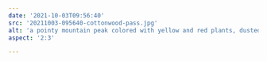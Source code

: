 ```yaml
---
date: '2021-10-03T09:56:40'
src: '20211003-095640-cottonwood-pass.jpg'
alt: 'a pointy mountain peak colored with yellow and red plants, dusted with snow'
aspect: '2:3'

---
```

